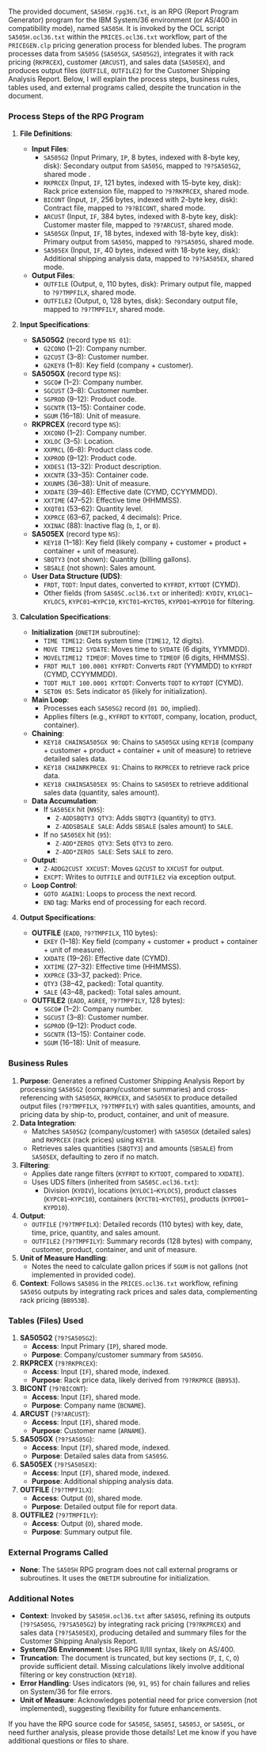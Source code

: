 The provided document, `SA505H.rpg36.txt`, is an RPG (Report Program Generator) program for the IBM System/36 environment (or AS/400 in compatibility mode), named `SA505H`. It is invoked by the OCL script `SA505H.ocl36.txt` within the `PRICES.ocl36.txt` workflow, part of the `PRICEGEN.clp` pricing generation process for blended lubes. The program processes data from `SA505G` (`SA505GX`, `SA505G2`), integrates it with rack pricing (`RKPRCEX`), customer (`ARCUST`), and sales data (`SA505EX`), and produces output files (`OUTFILE`, `OUTFILE2`) for the Customer Shipping Analysis Report. Below, I will explain the process steps, business rules, tables used, and external programs called, despite the truncation in the document.

### Process Steps of the RPG Program

1. **File Definitions**:
   - **Input Files**:
     - `SA505G2` (Input Primary, `IP`, 8 bytes, indexed with 8-byte key, disk): Secondary output from `SA505G`, mapped to `?9?SA505G2`, shared mode .
     - `RKPRCEX` (Input, `IF`, 121 bytes, indexed with 15-byte key, disk): Rack price extension file, mapped to `?9?RKPRCEX`, shared mode.
     - `BICONT` (Input, `IF`, 256 bytes, indexed with 2-byte key, disk): Contract file, mapped to `?9?BICONT`, shared mode.
     - `ARCUST` (Input, `IF`, 384 bytes, indexed with 8-byte key, disk): Customer master file, mapped to `?9?ARCUST`, shared mode.
     - `SA505GX` (Input, `IF`, 18 bytes, indexed with 18-byte key, disk): Primary output from `SA505G`, mapped to `?9?SA505G`, shared mode.
     - `SA505EX` (Input, `IF`, 40 bytes, indexed with 18-byte key, disk): Additional shipping analysis data, mapped to `?9?SA505EX`, shared mode.
   - **Output Files**:
     - `OUTFILE` (Output, `O`, 110 bytes, disk): Primary output file, mapped to `?9?TMPFILX`, shared mode.
     - `OUTFILE2` (Output, `O`, 128 bytes, disk): Secondary output file, mapped to `?9?TMPFILY`, shared mode.

2. **Input Specifications**:
   - **SA505G2** (record type `NS 01`):
     - `G2CONO` (1–2): Company number.
     - `G2CUST` (3–8): Customer number.
     - `G2KEY8` (1–8): Key field (company + customer).
   - **SA505GX** (record type `NS`):
     - `SGCO#` (1–2): Company number.
     - `SGCUST` (3–8): Customer number.
     - `SGPROD` (9–12): Product code.
     - `SGCNTR` (13–15): Container code.
     - `SGUM` (16–18): Unit of measure.
   - **RKPRCEX** (record type `NS`):
     - `XXCONO` (1–2): Company number.
     - `XXLOC` (3–5): Location.
     - `XXPRCL` (6–8): Product class code.
     - `XXPROD` (9–12): Product code.
     - `XXDES1` (13–32): Product description.
     - `XXCNTR` (33–35): Container code.
     - `XXUNMS` (36–38): Unit of measure.
     - `XXDATE` (39–46): Effective date (CYMD, CCYYMMDD).
     - `XXTIME` (47–52): Effective time (HHMMSS).
     - `XXQT01` (53–62): Quantity level.
     - `XXPRCE` (63–67, packed, 4 decimals): Price.
     - `XXINAC` (88): Inactive flag (`b`, `I`, or `B`).
   - **SA505EX** (record type `NS`):
     - `KEY18` (1–18): Key field (likely company + customer + product + container + unit of measure).
     - `SBQTY3` (not shown): Quantity (billing gallons).
     - `SBSALE` (not shown): Sales amount.
   - **User Data Structure (UDS)**:
     - `FRDT`, `TODT`: Input dates, converted to `KYFRDT`, `KYTODT` (CYMD).
     - Other fields (from `SA505C.ocl36.txt` or inherited): `KYDIV`, `KYLOC1`–`KYLOC5`, `KYPC01`–`KYPC10`, `KYCT01`–`KYCT05`, `KYPD01`–`KYPD10` for filtering.

3. **Calculation Specifications**:
   - **Initialization** (`ONETIM` subroutine):
     - `TIME TIME12`: Gets system time (`TIME12`, 12 digits).
     - `MOVE TIME12 SYDATE`: Moves time to `SYDATE` (6 digits, YYMMDD).
     - `MOVELTIME12 TIMEOF`: Moves time to `TIMEOF` (6 digits, HHMMSS).
     - `FRDT MULT 100.0001 KYFRDT`: Converts `FRDT` (YYMMDD) to `KYFRDT` (CYMD, CCYYMMDD).
     - `TODT MULT 100.0001 KYTODT`: Converts `TODT` to `KYTODT` (CYMD).
     - `SETON 05`: Sets indicator `05` (likely for initialization).
   - **Main Loop**:
     - Processes each `SA505G2` record (`01 DO`, implied).
     - Applies filters (e.g., `KYFRDT` to `KYTODT`, company, location, product, container).
   - **Chaining**:
     - `KEY18 CHAINSA505GX 90`: Chains to `SA505GX` using `KEY18` (company + customer + product + container + unit of measure) to retrieve detailed sales data.
     - `KEY18 CHAINRKPRCEX 91`: Chains to `RKPRCEX` to retrieve rack price data.
     - `KEY18 CHAINSA505EX 95`: Chains to `SA505EX` to retrieve additional sales data (quantity, sales amount).
   - **Data Accumulation**:
     - If `SA505EX` hit (`N95`):
       - `Z-ADDSBQTY3 QTY3`: Adds `SBQTY3` (quantity) to `QTY3`.
       - `Z-ADDSBSALE SALE`: Adds `SBSALE` (sales amount) to `SALE`.
     - If no `SA505EX` hit (`95`):
       - `Z-ADD*ZEROS QTY3`: Sets `QTY3` to zero.
       - `Z-ADD*ZEROS SALE`: Sets `SALE` to zero.
   - **Output**:
     - `Z-ADDG2CUST XXCUST`: Moves `G2CUST` to `XXCUST` for output.
     - `EXCPT`: Writes to `OUTFILE` and `OUTFILE2` via exception output.
   - **Loop Control**:
     - `GOTO AGAIN1`: Loops to process the next record.
     - `END` tag: Marks end of processing for each record.

4. **Output Specifications**:
   - **OUTFILE** (`EADD`, `?9?TMPFILX`, 110 bytes):
     - `EKEY` (1–18): Key field (company + customer + product + container + unit of measure).
     - `XXDATE` (19–26): Effective date (CYMD).
     - `XXTIME` (27–32): Effective time (HHMMSS).
     - `XXPRCE` (33–37, packed): Price.
     - `QTY3` (38–42, packed): Total quantity.
     - `SALE` (43–48, packed): Total sales amount.
   - **OUTFILE2** (`EADD`, `AGREE`, `?9?TMPFILY`, 128 bytes):
     - `SGCO#` (1–2): Company number.
     - `SGCUST` (3–8): Customer number.
     - `SGPROD` (9–12): Product code.
     - `SGCNTR` (13–15): Container code.
     - `SGUM` (16–18): Unit of measure.

### Business Rules

1. **Purpose**: Generates a refined Customer Shipping Analysis Report by processing `SA505G2` (company/customer summaries) and cross-referencing with `SA505GX`, `RKPRCEX`, and `SA505EX` to produce detailed output files (`?9?TMPFILX`, `?9?TMPFILY`) with sales quantities, amounts, and pricing data by ship-to, product, container, and unit of measure.
2. **Data Integration**:
   - Matches `SA505G2` (company/customer) with `SA505GX` (detailed sales) and `RKPRCEX` (rack prices) using `KEY18`.
   - Retrieves sales quantities (`SBQTY3`) and amounts (`SBSALE`) from `SA505EX`, defaulting to zero if no match.
3. **Filtering**:
   - Applies date range filters (`KYFRDT` to `KYTODT`, compared to `XXDATE`).
   - Uses UDS filters (inherited from `SA505C.ocl36.txt`):
     - Division (`KYDIV`), locations (`KYLOC1`–`KYLOC5`), product classes (`KYPC01`–`KYPC10`), containers (`KYCT01`–`KYCT05`), products (`KYPD01`–`KYPD10`).
4. **Output**:
   - `OUTFILE` (`?9?TMPFILX`): Detailed records (110 bytes) with key, date, time, price, quantity, and sales amount.
   - `OUTFILE2` (`?9?TMPFILY`): Summary records (128 bytes) with company, customer, product, container, and unit of measure.
5. **Unit of Measure Handling**:
   - Notes the need to calculate gallon prices if `SGUM` is not gallons (not implemented in provided code).
6. **Context**: Follows `SA505G` in the `PRICES.ocl36.txt` workflow, refining `SA505G` outputs by integrating rack prices and sales data, complementing rack pricing (`BB953B`).

### Tables (Files) Used

1. **SA505G2** (`?9?SA505G2`):
   - **Access**: Input Primary (`IP`), shared mode.
   - **Purpose**: Company/customer summary from `SA505G`.
2. **RKPRCEX** (`?9?RKPRCEX`):
   - **Access**: Input (`IF`), shared mode, indexed.
   - **Purpose**: Rack price data, likely derived from `?9?RKPRCE` (`BB953`).
3. **BICONT** (`?9?BICONT`):
   - **Access**: Input (`IF`), shared mode.
   - **Purpose**: Company name (`BCNAME`).
4. **ARCUST** (`?9?ARCUST`):
   - **Access**: Input (`IF`), shared mode.
   - **Purpose**: Customer name (`ARNAME`).
5. **SA505GX** (`?9?SA505G`):
   - **Access**: Input (`IF`), shared mode, indexed.
   - **Purpose**: Detailed sales data from `SA505G`.
6. **SA505EX** (`?9?SA505EX`):
   - **Access**: Input (`IF`), shared mode, indexed.
   - **Purpose**: Additional shipping analysis data.
7. **OUTFILE** (`?9?TMPFILX`):
   - **Access**: Output (`O`), shared mode.
   - **Purpose**: Detailed output file for report data.
8. **OUTFILE2** (`?9?TMPFILY`):
   - **Access**: Output (`O`), shared mode.
   - **Purpose**: Summary output file.

### External Programs Called

- **None**: The `SA505H` RPG program does not call external programs or subroutines. It uses the `ONETIM` subroutine for initialization.

### Additional Notes

- **Context**: Invoked by `SA505H.ocl36.txt` after `SA505G`, refining its outputs (`?9?SA505G`, `?9?SA505G2`) by integrating rack pricing (`?9?RKPRCEX`) and sales data (`?9?SA505EX`), producing detailed and summary files for the Customer Shipping Analysis Report.
- **System/36 Environment**: Uses RPG II/III syntax, likely on AS/400.
- **Truncation**: The document is truncated, but key sections (`F`, `I`, `C`, `O`) provide sufficient detail. Missing calculations likely involve additional filtering or key construction (`KEY18`).
- **Error Handling**: Uses indicators (`90`, `91`, `95`) for chain failures and relies on System/36 for file errors.
- **Unit of Measure**: Acknowledges potential need for price conversion (not implemented), suggesting flexibility for future enhancements.

If you have the RPG source code for `SA505E`, `SA505I`, `SA505J`, or `SA505L`, or need further analysis, please provide those details! Let me know if you have additional questions or files to share.